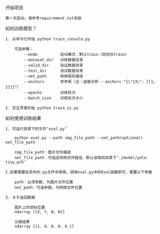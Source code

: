 开始项目

    第一次启动，请参考requirement.txt安装

如何训练模型？

    1. 从命令行开始 python train_console.py
    
        可选参数：
            --mode          启动模式：默认train（目前仅train）
            --dataset_dir   训练数据目录
            --valid_dir     验证数据目录
            --test_dir      测试数据目录
            --net_path      网络保存路径
            --anchors       参考框（注：选填示例 --anchors "{\"13\": [[1, 2]]}"）
            --epochs        训练轮次
            --batch_size    训练批次大小
    
    2. 交互界面开始 python train_ui.py

如何使用训练结果

    1. 可运行目录下的文件‘eval.py’
    
        python eval.py --path img_file_path --net_path(optional) net_file_path
        
        img_file_path：图片文件路径
        net_file_path：可指定网络文件路径，默认读取同目录下‘./model/yolo-tiny.pth’
    
    2.如果需要在另外的.py文件中调用，调用eval.py中的Eval函数即可，需要以下参数
    
        path：必须参数，为图片文件位置
        net_path：可选参数，为网络文件位置
        
    3. 关于返回数据
        
        图片上的目标位置
        ndarray [[X, Y, W, H]]
        
        分类结果
        ndarray [[1. 0. 0. 0. 0.]]
